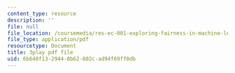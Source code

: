 ```yaml
---
content_type: resource
description: ''
file: null
file_location: /coursemedia/res-ec-001-exploring-fairness-in-machine-learning-for-international-development-spring-2020/6b648f1329440b62802cad94f69ff0db_RQLsnWwjcNY.pdf
file_type: application/pdf
resourcetype: Document
title: 3play pdf file
uid: 6b648f13-2944-0b62-802c-ad94f69ff0db
---
```

